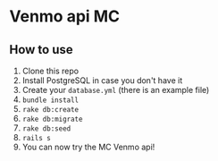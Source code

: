 # Venmo api MC

## How to use

1. Clone this repo
2. Install PostgreSQL in case you don't have it
3. Create your `database.yml` (there is an example file)
4. `bundle install`
6. `rake db:create`
7. `rake db:migrate`
8. `rake db:seed`
9. `rails s`
11. You can now try the MC Venmo api!

